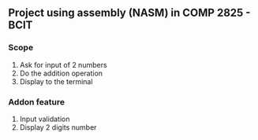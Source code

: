 ## Project using assembly (NASM) in COMP 2825 - BCIT

### Scope
1. Ask for input of 2 numbers
2. Do the addition operation
3. Display to the terminal

### Addon feature
1. Input validation
2. Display 2 digits number